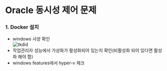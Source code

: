 # Oracle 동시성 제어 문제  
### 1. Docker 설치  
- windows 사양 확인  
![tkdid](https://user-images.githubusercontent.com/89211245/164383633-103bde45-ce1e-4b54-90b7-a6ce799a05e7.PNG)  
- 작업관리자 성능에서 가상화가 활성화되어 있는지 확인(비활성화 되어 있다면 활성화 해야 함)  
- windows features에서 hyper-v 체크  
